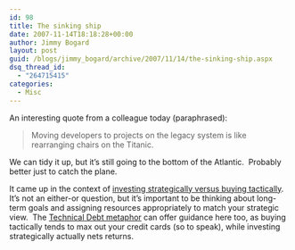 ```yaml
---
id: 98
title: The sinking ship
date: 2007-11-14T18:18:28+00:00
author: Jimmy Bogard
layout: post
guid: /blogs/jimmy_bogard/archive/2007/11/14/the-sinking-ship.aspx
dsq_thread_id:
  - "264715415"
categories:
  - Misc
---
```

An interesting quote from a colleague today (paraphrased):

> Moving developers to projects on the legacy system is like rearranging chairs on the Titanic.

We can tidy it up, but it&#8217;s still going to the bottom of the Atlantic.&nbsp; Probably better just to catch the plane.

It came up in the context of [investing strategically versus buying tactically](http://agilemanager.blogspot.com/2007/09/investing-in-strategic-capability.html).&nbsp; It&#8217;s not an either-or question, but it&#8217;s important to be thinking about long-term goals and assigning resources appropriately to match your strategic view.&nbsp; The [Technical Debt metaphor](http://grabbagoft.blogspot.com/2007/07/when-technical-debt-leads-to-bankruptcy.html)&nbsp;can offer guidance here&nbsp;too, as buying tactically tends to max out your credit cards (so to speak), while investing strategically actually nets returns.